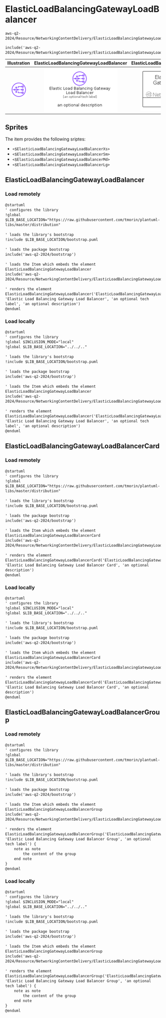 # ElasticLoadBalancingGatewayLoadBalancer


```text
aws-q2-2024/Resource/NetworkingContentDelivery/ElasticLoadBalancingGatewayLoadBalancer
```

```text
include('aws-q2-2024/Resource/NetworkingContentDelivery/ElasticLoadBalancingGatewayLoadBalancer')
```



| Illustration | ElasticLoadBalancingGatewayLoadBalancer | ElasticLoadBalancingGatewayLoadBalancerCard | ElasticLoadBalancingGatewayLoadBalancerGroup |
| :---: | :---: | :---: | :---: |
| ![illustration for Illustration](../../../aws-q2-2024/Resource/NetworkingContentDelivery/ElasticLoadBalancingGatewayLoadBalancer.png) | ![illustration for ElasticLoadBalancingGatewayLoadBalancer](../../../aws-q2-2024/Resource/NetworkingContentDelivery/ElasticLoadBalancingGatewayLoadBalancer.Local.png) | ![illustration for ElasticLoadBalancingGatewayLoadBalancerCard](../../../aws-q2-2024/Resource/NetworkingContentDelivery/ElasticLoadBalancingGatewayLoadBalancerCard.Local.png) | ![illustration for ElasticLoadBalancingGatewayLoadBalancerGroup](../../../aws-q2-2024/Resource/NetworkingContentDelivery/ElasticLoadBalancingGatewayLoadBalancerGroup.Local.png) |



## Sprites
The item provides the following sriptes:

- `<$ElasticLoadBalancingGatewayLoadBalancerXs>`
- `<$ElasticLoadBalancingGatewayLoadBalancerSm>`
- `<$ElasticLoadBalancingGatewayLoadBalancerMd>`
- `<$ElasticLoadBalancingGatewayLoadBalancerLg>`





## ElasticLoadBalancingGatewayLoadBalancer

### Load remotely
```plantuml
@startuml
' configures the library
!global $LIB_BASE_LOCATION="https://raw.githubusercontent.com/tmorin/plantuml-libs/master/distribution"

' loads the library's bootstrap
!include $LIB_BASE_LOCATION/bootstrap.puml

' loads the package bootstrap
include('aws-q2-2024/bootstrap')

' loads the Item which embeds the element ElasticLoadBalancingGatewayLoadBalancer
include('aws-q2-2024/Resource/NetworkingContentDelivery/ElasticLoadBalancingGatewayLoadBalancer')

' renders the element
ElasticLoadBalancingGatewayLoadBalancer('ElasticLoadBalancingGatewayLoadBalancer', 'Elastic Load Balancing Gateway Load Balancer', 'an optional tech label', 'an optional description')
@enduml
```

### Load locally
```plantuml
@startuml
' configures the library
!global $INCLUSION_MODE="local"
!global $LIB_BASE_LOCATION="../../.."

' loads the library's bootstrap
!include $LIB_BASE_LOCATION/bootstrap.puml

' loads the package bootstrap
include('aws-q2-2024/bootstrap')

' loads the Item which embeds the element ElasticLoadBalancingGatewayLoadBalancer
include('aws-q2-2024/Resource/NetworkingContentDelivery/ElasticLoadBalancingGatewayLoadBalancer')

' renders the element
ElasticLoadBalancingGatewayLoadBalancer('ElasticLoadBalancingGatewayLoadBalancer', 'Elastic Load Balancing Gateway Load Balancer', 'an optional tech label', 'an optional description')
@enduml
```

## ElasticLoadBalancingGatewayLoadBalancerCard

### Load remotely
```plantuml
@startuml
' configures the library
!global $LIB_BASE_LOCATION="https://raw.githubusercontent.com/tmorin/plantuml-libs/master/distribution"

' loads the library's bootstrap
!include $LIB_BASE_LOCATION/bootstrap.puml

' loads the package bootstrap
include('aws-q2-2024/bootstrap')

' loads the Item which embeds the element ElasticLoadBalancingGatewayLoadBalancerCard
include('aws-q2-2024/Resource/NetworkingContentDelivery/ElasticLoadBalancingGatewayLoadBalancer')

' renders the element
ElasticLoadBalancingGatewayLoadBalancerCard('ElasticLoadBalancingGatewayLoadBalancerCard', 'Elastic Load Balancing Gateway Load Balancer Card', 'an optional description')
@enduml
```

### Load locally
```plantuml
@startuml
' configures the library
!global $INCLUSION_MODE="local"
!global $LIB_BASE_LOCATION="../../.."

' loads the library's bootstrap
!include $LIB_BASE_LOCATION/bootstrap.puml

' loads the package bootstrap
include('aws-q2-2024/bootstrap')

' loads the Item which embeds the element ElasticLoadBalancingGatewayLoadBalancerCard
include('aws-q2-2024/Resource/NetworkingContentDelivery/ElasticLoadBalancingGatewayLoadBalancer')

' renders the element
ElasticLoadBalancingGatewayLoadBalancerCard('ElasticLoadBalancingGatewayLoadBalancerCard', 'Elastic Load Balancing Gateway Load Balancer Card', 'an optional description')
@enduml
```

## ElasticLoadBalancingGatewayLoadBalancerGroup

### Load remotely
```plantuml
@startuml
' configures the library
!global $LIB_BASE_LOCATION="https://raw.githubusercontent.com/tmorin/plantuml-libs/master/distribution"

' loads the library's bootstrap
!include $LIB_BASE_LOCATION/bootstrap.puml

' loads the package bootstrap
include('aws-q2-2024/bootstrap')

' loads the Item which embeds the element ElasticLoadBalancingGatewayLoadBalancerGroup
include('aws-q2-2024/Resource/NetworkingContentDelivery/ElasticLoadBalancingGatewayLoadBalancer')

' renders the element
ElasticLoadBalancingGatewayLoadBalancerGroup('ElasticLoadBalancingGatewayLoadBalancerGroup', 'Elastic Load Balancing Gateway Load Balancer Group', 'an optional tech label') {
    note as note
        the content of the group
    end note
}
@enduml
```

### Load locally
```plantuml
@startuml
' configures the library
!global $INCLUSION_MODE="local"
!global $LIB_BASE_LOCATION="../../.."

' loads the library's bootstrap
!include $LIB_BASE_LOCATION/bootstrap.puml

' loads the package bootstrap
include('aws-q2-2024/bootstrap')

' loads the Item which embeds the element ElasticLoadBalancingGatewayLoadBalancerGroup
include('aws-q2-2024/Resource/NetworkingContentDelivery/ElasticLoadBalancingGatewayLoadBalancer')

' renders the element
ElasticLoadBalancingGatewayLoadBalancerGroup('ElasticLoadBalancingGatewayLoadBalancerGroup', 'Elastic Load Balancing Gateway Load Balancer Group', 'an optional tech label') {
    note as note
        the content of the group
    end note
}
@enduml
```


